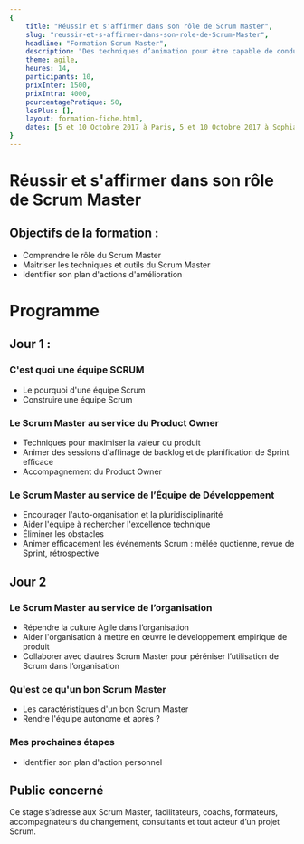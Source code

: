 ```yaml
---
{
	title: "Réussir et s'affirmer dans son rôle de Scrum Master", 
	slug: "reussir-et-s-affirmer-dans-son-role-de-Scrum-Master", 
	headline: "Formation Scrum Master",
	description: "Des techniques d’animation pour être capable de conduire en autonomie les rituels Scrum afin d’en tirer des bénéfices concrets. ", 
	theme: agile,
	heures: 14,
	participants: 10,
	prixInter: 1500,
	prixIntra: 4000,
	pourcentagePratique: 50,
	lesPlus: [],
	layout: formation-fiche.html, 
	dates: [5 et 10 Octobre 2017 à Paris, 5 et 10 Octobre 2017 à Sophia Antipolis, 5 et 10 Octobre 2017 à Lyon]
}
---
```

# Réussir et s'affirmer dans son rôle de Scrum Master

## Objectifs de la formation : ##
* Comprendre le rôle du Scrum Master 
* Maitriser les techniques et outils du Scrum Master
* Identifier son plan d'actions d'amélioration 

# Programme #

## Jour 1 : ##

### C'est quoi une équipe SCRUM ###
* Le pourquoi d'une équipe Scrum
* Construire une équipe Scrum

### Le Scrum Master au service du Product Owner ###
* Techniques pour maximiser la valeur du produit
* Animer des sessions d'affinage de backlog et de planification de Sprint efficace 
* Accompagnement du Product Owner

### Le Scrum Master au service de l’Équipe de Développement ###
* Encourager l'auto-organisation et la pluridisciplinarité
* Aider l'équipe à rechercher l'excellence technique 
* Éliminer les obstacles 
* Animer efficacement les événements Scrum : mêlée quotienne, revue de Sprint, rétrospective

## Jour 2 ##

### Le Scrum Master au service de l’organisation ###
* Répendre la culture Agile dans l’organisation
* Aider l'organisation à mettre en œuvre le développement empirique de produit
* Collaborer avec d’autres Scrum Master pour péréniser l’utilisation de Scrum dans l’organisation

### Qu'est ce qu'un bon Scrum Master ###
* Les caractéristiques d'un bon Scrum Master
* Rendre l'équipe autonome et après ?

### Mes prochaines étapes ####
* Identifier son plan d'action personnel 

## Public concerné ##
Ce stage s’adresse aux Scrum Master, facilitateurs, coachs, formateurs, accompagnateurs du changement, consultants et tout acteur d’un projet Scrum.
